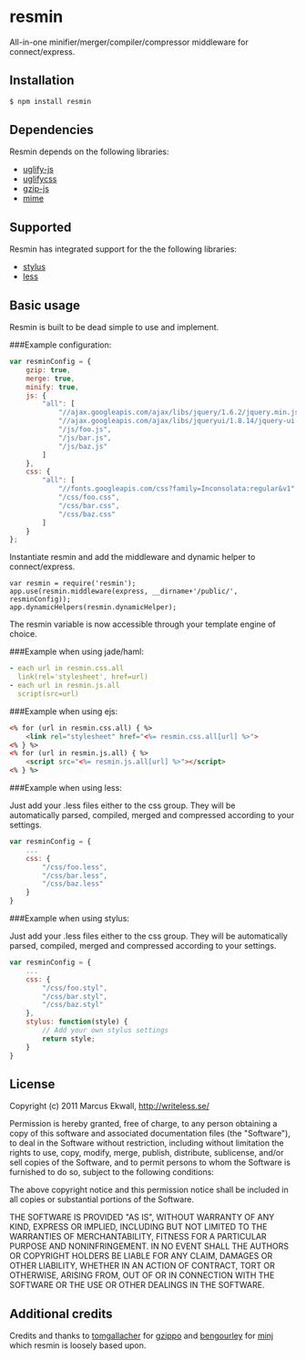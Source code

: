 # resmin
	
All-in-one minifier/merger/compiler/compressor middleware for connect/express.

## Installation

```bash
$ npm install resmin
```

## Dependencies

Resmin depends on the following libraries:

- [uglify-js](https://github.com/mishoo/UglifyJS)
- [uglifycss](https://github.com/fmarcia/UglifyCSS)
- [gzip-js](https://github.com/beatgammit/gzip-js)
- [mime](https://github.com/bentomas/node-mime)

## Supported

Resmin has integrated support for the the following libraries:

- [stylus](http://learnboost.github.com/stylus/)
- [less](https://github.com/cloudhead/less.js)

## Basic usage

Resmin is built to be dead simple to use and implement.

###Example configuration:

```javascript
var resminConfig = {
    gzip: true,
    merge: true,
    minify: true,
    js: {
        "all": [
            "//ajax.googleapis.com/ajax/libs/jquery/1.6.2/jquery.min.js",
            "//ajax.googleapis.com/ajax/libs/jqueryui/1.8.14/jquery-ui.min.js",
            "/js/foo.js",
            "/js/bar.js",
            "/js/baz.js"
        ]
    },
    css: {
        "all": [
            "//fonts.googleapis.com/css?family=Inconsolata:regular&v1",
            "/css/foo.css",
            "/css/bar.css",
            "/css/baz.css"
        ]
    }
};
```
    
Instantiate resmin and add the middleware and dynamic helper to connect/express.
    
    var resmin = require('resmin');
	app.use(resmin.middleware(express, __dirname+'/public/', resminConfig));
    app.dynamicHelpers(resmin.dynamicHelper);

The resmin variable is now accessible through your template engine of choice.

###Example when using jade/haml:

```yaml
- each url in resmin.css.all
  link(rel='stylesheet', href=url)
- each url in resmin.js.all
  script(src=url)
```

###Example when using ejs:

```html
<% for (url in resmin.css.all) { %>
    <link rel="stylesheet" href="<%= resmin.css.all[url] %>">
<% } %>
<% for (url in resmin.js.all) { %>
    <script src="<%= resmin.js.all[url] %>"></script>
<% } %>
```

###Example when using less:

Just add your .less files either to the css group. They will be  
automatically parsed, compiled, merged and compressed according to your settings.

```javascript
var resminConfig = {
    ...
    css: {
        "/css/foo.less",
        "/css/bar.less",
        "/css/baz.less"
    }
}
```

###Example when using stylus:

Just add your .less files either to the css group. They will be
automatically parsed, compiled, merged and compressed according to your settings.

```javascript
var resminConfig = {
    ...
    css: {
        "/css/foo.styl",
        "/css/bar.styl",
        "/css/baz.styl"
    },
	stylus: function(style) {
		// Add your own stylus settings
		return style;
	}
}
```

## License

Copyright (c) 2011 Marcus Ekwall, http://writeless.se/

Permission is hereby granted, free of charge, to any person obtaining
a copy of this software and associated documentation files (the
"Software"), to deal in the Software without restriction, including
without limitation the rights to use, copy, modify, merge, publish,
distribute, sublicense, and/or sell copies of the Software, and to
permit persons to whom the Software is furnished to do so, subject to
the following conditions:

The above copyright notice and this permission notice shall be
included in all copies or substantial portions of the Software.

THE SOFTWARE IS PROVIDED "AS IS", WITHOUT WARRANTY OF ANY KIND,
EXPRESS OR IMPLIED, INCLUDING BUT NOT LIMITED TO THE WARRANTIES OF
MERCHANTABILITY, FITNESS FOR A PARTICULAR PURPOSE AND
NONINFRINGEMENT. IN NO EVENT SHALL THE AUTHORS OR COPYRIGHT HOLDERS BE
LIABLE FOR ANY CLAIM, DAMAGES OR OTHER LIABILITY, WHETHER IN AN ACTION
OF CONTRACT, TORT OR OTHERWISE, ARISING FROM, OUT OF OR IN CONNECTION
WITH THE SOFTWARE OR THE USE OR OTHER DEALINGS IN THE SOFTWARE.
      
## Additional credits

Credits and thanks to [tomgallacher](https://github.com/tomgallacher) for 
[gzippo](https://github.com/tomgallacher/gzippo) and [bengourley](https://github.com/bengourley) 
for [minj](https://github.com/bengourley/minj) which resmin is loosely based upon.
